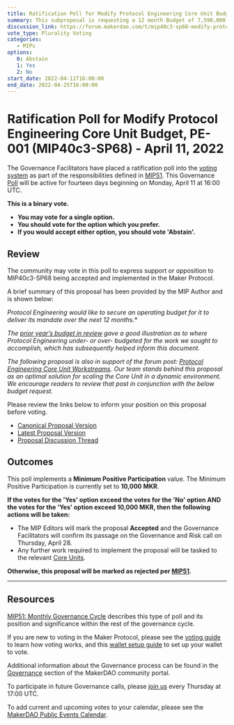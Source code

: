 ```yaml
---
title: Ratification Poll for Modify Protocol Engineering Core Unit Budget, PE-001 (MIP40c3-SP68) - April 11, 2022
summary: This subproposal is requesting a 12 month Budget of 7,590,000 DAI for the Protocol Engineering Core Unit.
discussion_link: https://forum.makerdao.com/t/mip40c3-sp68-modify-protocol-engineering-core-unit-budget-pe-001/13797
vote_type: Plurality Voting
categories:
   - MIPs
options:
   0: Abstain
   1: Yes
   2: No
start_date: 2022-04-11T16:00:00
end_date: 2022-04-25T16:00:00
---
```

# Ratification Poll for Modify Protocol Engineering Core Unit Budget, PE-001 (MIP40c3-SP68) - April 11, 2022

The Governance Facilitators have placed a ratification poll into the [voting system](https://vote.makerdao.com/polling) as part of the responsibilities defined in [MIP51](https://mips.makerdao.com/mips/details/MIP51). This Governance [Poll](https://community-development.makerdao.com/en/learn/governance/on-chain-gov) will be active for fourteen days beginning on Monday, April 11 at 16:00 UTC.

**This is a binary vote.** 
- **You may vote for a single option.** 
- **You should vote for the option which you prefer.**
- **If you would accept either option, you should vote 'Abstain'.**

## Review

The community may vote in this poll to express support or opposition to MIP40c3-SP68 being accepted and implemented in the Maker Protocol.

A brief summary of this proposal has been provided by the MIP Author and is shown below:

*Protocol Engineering would like to secure an operating budget for it to deliver its mandate over the next 12 month*s.*

*The [prior year’s budget in review](https://forum.makerdao.com/t/pecu-2021-2022-financial-year-in-review/13793) gave a good illustration as to where Protocol Engineering under- or over- budgeted for the work we sought to accomplish, which has subsequently helped inform this document.*

*The following proposal is also in support of the forum post: [Protocol Engineering Core Unit Workstreams](https://forum.makerdao.com/t/protocol-engineering-core-unit-workstreams/13795). Our team stands behind this proposal as an optimal solution for scaling the Core Unit in a dynamic environment. We encourage readers to review that post in conjunction with the below budget request.*

Please review the links below to inform your position on this proposal before voting.
* [Canonical Proposal Version](https://github.com/makerdao/mips/blob/25c4b48d8e0f6d2ccee517df0555f0766feff8a5/MIP40/MIP40c3-Subproposals/MIP40c3-SP68.md)
* [Latest Proposal Version](https://mips.makerdao.com/mips/details/MIP40c3SP68)
* [Proposal Discussion Thread](https://forum.makerdao.com/t/mip40c3-sp68-modify-protocol-engineering-core-unit-budget-pe-001/13797)

## Outcomes

This poll implements a **Minimum Positive Participation** value. The Minimum Positive Participation is currently set to **10,000 MKR**.

**If the votes for the 'Yes' option exceed the votes for the 'No' option AND the votes for the 'Yes' option exceed 10,000 MKR, then the following actions will be taken:**
* The MIP Editors will mark the proposal **Accepted** and the Governance Facilitators will confirm its passage on the Governance and Risk call on Thursday, April 28.
* Any further work required to implement the proposal will be tasked to the relevant [Core Units](https://mips.makerdao.com/mips/details/MIP38#mip38c2-core-unit-state).

**Otherwise, this proposal will be marked as rejected per [MIP51](https://mips.makerdao.com/mips/details/MIP51#mip51c2-ratification-poll).**

---

## Resources

[MIP51: Monthly Governance Cycle](https://mips.makerdao.com/mips/details/MIP51) describes this type of poll and its position and significance within the rest of the governance cycle.

If you are new to voting in the Maker Protocol, please see the [voting guide](https://community-development.makerdao.com/en/learn/governance/how-voting-works/) to learn how voting works, and this [wallet setup guide](https://community-development.makerdao.com/en/learn/governance/voting-setup/) to set up your wallet to vote.

Additional information about the Governance process can be found in the [Governance](https://community-development.makerdao.com/en/learn/governance) section of the MakerDAO community portal.

To participate in future Governance calls, please [join us](https://github.com/makerdao/community/tree/master/governance/governance-and-risk-meetings) every Thursday at 17:00 UTC.

To add current and upcoming votes to your calendar, please see the [MakerDAO Public Events Calendar](https://calendar.google.com/calendar/embed?src=makerdao.com_3efhm2ghipksegl009ktniomdk%40group.calendar.google.com&ctz=UTC&mode=week&showCalendars=0&showPrint=0).
